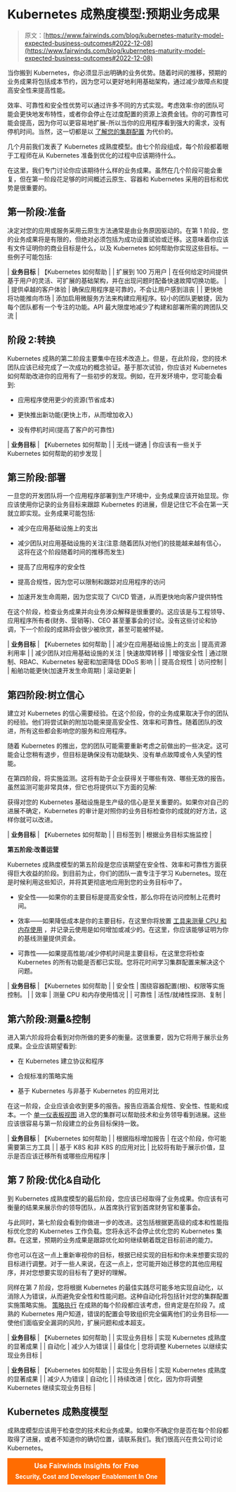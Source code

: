 # Kubernetes 成熟度模型:预期业务成果

> 原文：[https://www.fairwinds.com/blog/kubernetes-maturity-model-expected-business-outcomes#2022-12-08](https://www.fairwinds.com/blog/kubernetes-maturity-model-expected-business-outcomes#2022-12-08)

 当你搬到 Kubernetes，你必须显示出明确的业务优势。随着时间的推移，预期的业务成果将包括成本节约，因为您可以更好地利用基础架构，通过减少故障点和提高安全性来提高性能。

效率、可靠性和安全性优势可以通过许多不同的方式实现。考虑效率:你的团队可能会更快地发布特性，或者你会停止在过度配置的资源上浪费金钱。你的可靠性可能会提高，因为你可以更容易地扩展-所以当你的应用程序看到强大的需求，没有停机时间。当然，这一切都是以 [了解您的集群配置](//www.fairwinds.com/insights) 为代价的。

几个月前我们发表了 Kubernetes 成熟度模型[](https://www.fairwinds.com/kubernetes-maturity-model)。由七个阶段组成，每个阶段都着眼于工程师在从 Kubernetes 准备到优化的过程中应该期待什么。

在这里，我们专门讨论你应该期待什么样的业务成果。虽然在几个阶段可能会重复，但在第一阶段花足够的时间概述云原生、容器和 Kubernetes 采用的目标和优势是很重要的。

## **第一阶段:准备**

决定对您的应用或服务采用云原生方法通常是由业务原因驱动的。在第 1 阶段，您的业务成果将是有限的，但绝对必须包括为成功设置试验或迁移。这意味着你应该有文件证明你的商业目标是什么，以及 Kubernetes 如何帮助你实现这些目标。一些例子可能包括:

| **业务目标** | 【Kubernetes 如何帮助 |
| 扩展到 100 万用户 | 在任何给定时间提供基于用户的灵活、可扩展的基础架构，并在出现问题时配备快速故障切换功能。 |
| 提供卓越的客户体验 | 确保应用程序是可靠的，不会让用户感到沮丧 |
| 更快地将功能推向市场 | 添加启用微服务方法来构建应用程序。较小的团队更敏捷，因为每个团队都有一个专注的功能。API 最大限度地减少了构建和部署所需的跨团队交流 |

## **阶段 2:转换**

Kubernetes 成熟的第二阶段主要集中在技术改造上。但是，在此阶段，您的技术团队应该已经完成了一次成功的概念验证。基于那次试验，你应该对 Kubernetes 如何帮助改进你的应用有了一些初步的发现。例如，在开发环境中，您可能会看到:

*   应用程序使用更少的资源(节省成本)

*   更快推出新功能(更快上市，从而增加收入)

*   没有停机时间(提高了客户的可靠性)

| **业务目标** | 【Kubernetes 如何帮助 |
| 无线一键通 | 你应该有一些关于 Kubernetes 如何帮助的初步发现 |

## **第三阶段:部署**

一旦您的开发团队将一个应用程序部署到生产环境中，业务成果应该开始显现。你应该使用你记录的业务目标来跟踪 Kubernetes 的进展，但是记住它不会在第一天就立即实现。业务成果可能包括:

*   减少在应用基础设施上的支出

*   减少团队对应用基础设施的关注(注意:随着团队对他们的技能越来越有信心，这将在这个阶段随着时间的推移而发生)

*   提高了应用程序的安全性

*   提高合规性，因为您可以限制和跟踪对应用程序的访问

*   加速开发生命周期，因为您实现了 CI/CD 管道，从而更快地向客户提供特性

在这个阶段，检查业务成果并向业务涉众解释是很重要的。这应该是与工程领导、应用程序所有者(财务、营销等)、CEO 甚至董事会的讨论。没有这些讨论和协调，下一个阶段的成熟将会很少被欣赏，甚至可能被怀疑。

| **业务目标** | 【Kubernetes 如何帮助 |
| 减少在应用基础设施上的支出 | 提高资源利用率 |
| 减少团队对应用基础设施的关注 | 快速故障转移 |
| 增强安全性 | 通过限制、RBAC、Kubernetes 秘密和加密降低 DDoS 影响 |
| 提高合规性 | 访问控制 |
| 船舶功能更快(加速开发生命周期) | 滚动更新 |

## **第四阶段:树立信心**

建立对 Kubernetes 的信心需要经验。在这个阶段，你的业务成果取决于你的团队的经验。他们将尝试新的附加功能来提高安全性、效率和可靠性。随着团队的改进，所有这些都会影响您的服务和应用程序。

随着 Kubernetes 的推出，您的团队可能需要重新考虑之前做出的一些决定。这可能会让您稍有退步，但目标是确保没有功能缺失、没有单点故障或令人失望的性能。

在第四阶段，将实施监测。这将有助于企业获得关于哪些有效、哪些无效的报告。虽然监测可能非常具体，但它也将提供以下方面的见解:

获得对您的 Kubernetes 基础设施是生产级的信心是至关重要的。如果你对自己的进展不确定，Kubernetes 的[](https://www.fairwinds.com/kubernetes-audit-improve)审计是对照你的业务目标检查你的成就的好方法，这样你就可以改进。

| **业务目标** | 【Kubernetes 如何帮助 |
| 目标签到 | 根据业务目标实施监控 |

**第五阶段:改善运营**

Kubernetes 成熟度模型的第五阶段是您应该期望在安全性、效率和可靠性方面获得巨大收益的阶段。到目前为止，你们的团队一直专注于学习 Kubernetes。现在是时候利用这些知识，并将其更彻底地应用到您的业务目标中了。

*   安全性——如果你的主要目标是提高安全性，那么你将在访问控制上花费时间。

*   效率——如果降低成本是你的主要目标，在这里你将放置 [工具来测量 CPU 和内存使用](https://www.fairwinds.com/blog/kubernetes-best-practice-efficient-resource-utilization) ，并记录云使用是如何增加或减少的。在这里，你应该能够证明为你的基线测量提供资金。

*   可靠性——如果提高性能/减少停机时间是主要目标，在这里您将检查 Kubernetes 的所有功能是否都已实现。您将花时间学习集群配置来解决这个问题。

| **业务目标** | 【Kubernetes 如何帮助 |
| 安全性 | 围绕容器配置(根)、权限等实施控制。 |
| 效率 | 测量 CPU 和内存使用情况 |
| 可靠性 | 活性/就绪性探测、复制 |

## **第六阶段:测量&控制**

进入第六阶段将会看到对你所做的更多的衡量。这很重要，因为它将用于展示业务成果。企业应该期望看到:

*   在 Kubernetes 建立协议和程序

*   合规标准的策略实施

*   基于 Kubernetes 与非基于 Kubernetes 的应用对比

在这一阶段，企业应该会收到更多的报告。报告应涵盖合规性、安全性、性能和成本。一个 [单一仪表板视图](//www.fairwinds.com/insights) 进入您的集群可以帮助技术和业务领导看到进展。这些应该很容易与第一阶段建立的业务目标保持一致。

| **业务目标** | 【Kubernetes 如何帮助 |
| 根据指标增加报告 | 在这个阶段，你可能需要第三方工具[](//www.fairwinds.com/insights) |
| 基于 K8S 和非 K8S 的应用对比 | 比较将有助于展示价值，显示是否应该迁移所有或哪些应用程序 |

## **第 7 阶段:优化&自动化**

到 Kubernetes 成熟度模型的最后阶段，您应该已经取得了业务成果。你应该有可衡量的结果来展示你的领导团队，从首席执行官到首席财务官和董事会。

与此同时，第七阶段会看到你做进一步的改进。这包括根据更高级的成本和性能指标优化您的 Kubernetes 工作负载。您将永远不会停止优化您的 Kubernetes 集群。在这里，预期的业务成果是跟踪优化如何继续朝着既定目标前进的能力。

你也可以在这一点上重新审视你的目标，根据已经实现的目标和你未来想要实现的目标进行调整。对于一些人来说，在这一点上，您可能开始迁移您的其他应用程序，并对您想要实现的目标有了更好的理解。

同样在第 7 阶段，您将根据 Kubernetes 的最佳实践尽可能多地实现自动化，以消除人为错误，从而避免安全性和性能问题。这种自动化将包括针对您的集群配置实施策略实施。 [策略执行](https://www.fairwinds.com/blog/why-kubernetes-policy-enforcement) 在成熟的每个阶段都应该考虑，但肯定是在阶段 7。成熟的 Kubernetes 用户知道，错误的配置会导致组织完全偏离他们的业务目标——使他们面临安全漏洞的风险，扩展问题和成本超支。

| **业务目标** | 【Kubernetes 如何帮助 |
| 实现业务目标 | 实现 Kubernetes 成熟度的显著成果 |
| 自动化 | 减少人为错误 |
| 最佳化 | 您将调整 Kubernetes 以继续实现业务目标 |

| **业务目标** | 【Kubernetes 如何帮助 |
| 实现业务目标 | 实现 Kubernetes 成熟度的显著成果 |
| 减少人为错误 | 自动化 |
| 持续改进 | 优化，因为你将调整 Kubernetes 继续实现业务目标 |

## **Kubernetes 成熟度模型**

成熟度模型应该用于检查您的技术和业务成果。如果你不确定你是否在每个阶段都取得了进展，或者不知道你的确切位置，请联系我们。我们很高兴在贵公司讨论 Kubernetes。

[![Use Fairwinds Insights for Free Security, Cost and Developer Enablement In One](img/7c86296320eb01b215d8e2755e9c5b9d.png)](https://cta-redirect.hubspot.com/cta/redirect/2184645/34aa4987-a1f9-438a-a145-d7d82d5c479a)